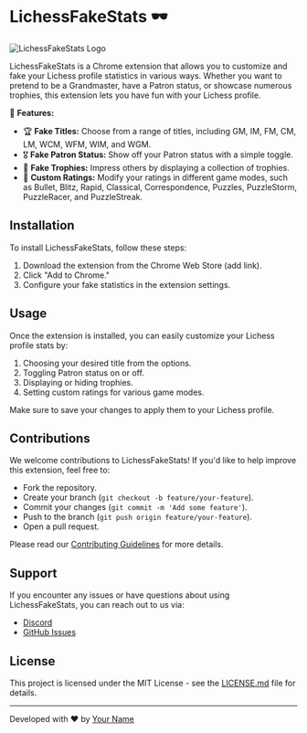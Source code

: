# LichessFakeStats 🕶️

![LichessFakeStats Logo](link-to-your-logo.png)

LichessFakeStats is a Chrome extension that allows you to customize and fake your Lichess profile statistics in various ways. Whether you want to pretend to be a Grandmaster, have a Patron status, or showcase numerous trophies, this extension lets you have fun with your Lichess profile.

🚀 **Features:**

- 🏆 **Fake Titles:** Choose from a range of titles, including GM, IM, FM, CM, LM, WCM, WFM, WIM, and WGM.
- 🎖️ **Fake Patron Status:** Show off your Patron status with a simple toggle.
- 🏅 **Fake Trophies:** Impress others by displaying a collection of trophies.
- 🌟 **Custom Ratings:** Modify your ratings in different game modes, such as Bullet, Blitz, Rapid, Classical, Correspondence, Puzzles, PuzzleStorm, PuzzleRacer, and PuzzleStreak.

## Installation

To install LichessFakeStats, follow these steps:

1. Download the extension from the Chrome Web Store (add link).
2. Click "Add to Chrome."
3. Configure your fake statistics in the extension settings.

## Usage

Once the extension is installed, you can easily customize your Lichess profile stats by:

1. Choosing your desired title from the options.
2. Toggling Patron status on or off.
3. Displaying or hiding trophies.
4. Setting custom ratings for various game modes.

Make sure to save your changes to apply them to your Lichess profile.

## Contributions

We welcome contributions to LichessFakeStats! If you'd like to help improve this extension, feel free to:

- Fork the repository.
- Create your branch (`git checkout -b feature/your-feature`).
- Commit your changes (`git commit -m 'Add some feature'`).
- Push to the branch (`git push origin feature/your-feature`).
- Open a pull request.

Please read our [Contributing Guidelines](CONTRIBUTING.md) for more details.

## Support

If you encounter any issues or have questions about using LichessFakeStats, you can reach out to us via:

- [Discord](https://www.discord.com/users/216163718801653760)
- [GitHub Issues](https://github.com/t0gepi/LichessFakeStats/issues)

## License

This project is licensed under the MIT License - see the [LICENSE.md](LICENSE.md) file for details.

---

Developed with ❤️ by [Your Name](https://github.com/your-github-profile)
